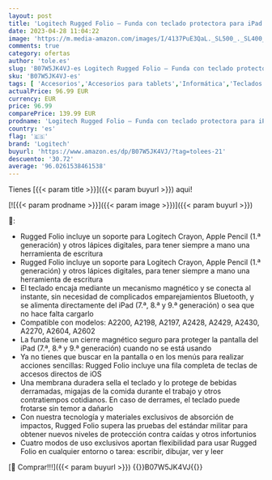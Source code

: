 ```yaml
---
layout: post
title: 'Logitech Rugged Folio – Funda con teclado protectora para iPad  7.ª  8.ª y 9.ª generación  con Smart Connector y teclado a prueba de derrames  Disposición QWERTY Español - Negro'
date: 2023-04-28 11:04:22
image: 'https://m.media-amazon.com/images/I/4137PuE3QaL._SL500_._SL400_.jpg'
comments: true
category: ofertas
author: 'tole.es'
slug: 'B07W5JK4VJ-es Logitech Rugged Folio – Funda con teclado protectora para...'
sku: 'B07W5JK4VJ-es'
tags: [ 'Accesorios','Accesorios para tablets','Informática','Teclados para tablets','ipad','logitech','🇪🇸', ]
actualPrice: 96.99 EUR
currency: EUR
price: 96.99
comparePrice: 139.99 EUR
prodname: 'Logitech Rugged Folio – Funda con teclado protectora para iPad  7.ª  8.ª y 9.ª generación  con Smart Connector y teclado a prueba de derrames  Disposición QWERTY Español - Negro'
country: 'es'
flag: '🇪🇸'
brand: 'Logitech'
buyurl: 'https://www.amazon.es/dp/B07W5JK4VJ/?tag=tolees-21'
descuento: '30.72'
average: '96.0261538461538'
---
```


Tienes [{{< param title >}}]({{< param buyurl >}}) aqui!

[![{{< param prodname >}}]({{< param image >}})]({{< param buyurl >}})

🔎:

- Rugged Folio incluye un soporte para Logitech Crayon, Apple Pencil (1.ª generación) y otros lápices digitales, para tener siempre a mano una herramienta de escritura
- Rugged Folio incluye un soporte para Logitech Crayon, Apple Pencil (1.ª generación) y otros lápices digitales, para tener siempre a mano una herramienta de escritura
- El teclado encaja mediante un mecanismo magnético y se conecta al instante, sin necesidad de complicados emparejamientos Bluetooth, y se alimenta directamente del iPad (7.ª, 8.ª y 9.ª generación) o sea que no hace falta cargarlo
- Compatible con modelos: A2200, A2198, A2197, A2428, A2429, A2430, A2270, A2604, A2602
- La funda tiene un cierre magnético seguro para proteger la pantalla del iPad (7.ª, 8.ª y 9.ª generación) cuando no se está usando
- Ya no tienes que buscar en la pantalla o en los menús para realizar acciones sencillas: Rugged Folio incluye una fila completa de teclas de accesos directos de iOS
- Una membrana duradera sella el teclado y lo protege de bebidas derramadas, migajas de la comida durante el trabajo y otros contratiempos cotidianos. En caso de derrames, el teclado puede frotarse sin temor a dañarlo
- Con nuestra tecnología y materiales exclusivos de absorción de impactos, Rugged Folio supera las pruebas del estándar militar para obtener nuevos niveles de protección contra caídas y otros infortunios
- Cuatro modos de uso exclusivos aportan flexibilidad para usar Rugged Folio en cualquier entorno o tarea: escribir, dibujar, ver y leer

[🛒 Comprar!!!]({{< param buyurl >}})
{{<world>}}B07W5JK4VJ{{</world>}}
